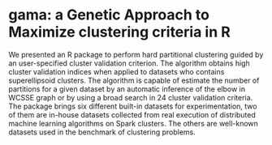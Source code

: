 # gama: a Genetic Approach to Maximize clustering criteria in R

We presented an R package to perform hard partitional clustering guided by an user-specified cluster validation criterion. The algorithm obtains high cluster validation indices when applied to datasets who contains superellipsoid clusters. The algorithm is capable of estimate the number of partitions for a given dataset by an automatic inference of the elbow in WCSSE graph or by using a broad search in 24 cluster validation criteria. The package brings six different built-in datasets for experimentation, two of them are in-house datasets collected from real execution of distributed machine learning algorithms on Spark clusters. The others are well-known datasets used in the benchmark of clustering problems.
